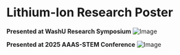 # **Lithium-Ion Research Poster**

**Presented at WashU Research Symposium**
![Image](https://github.com/user-attachments/assets/9650d8ec-de30-4c53-be76-19f79376c200)

**Presented at 2025 AAAS-STEM Conference**
![Image](https://github.com/user-attachments/assets/21f630b4-4662-4507-b2e1-6441b374fe26)

